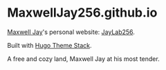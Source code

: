 # MaxwellJay256.github.io

[Maxwell Jay](https://github.com/MaxwellJay256)'s personal website:
[JayLab256](https://maxwelljay256.github.io/).

Built with [Hugo Theme Stack](https://stack.jimmycai.com/).

A free and cozy land, Maxwell Jay at his most tender.